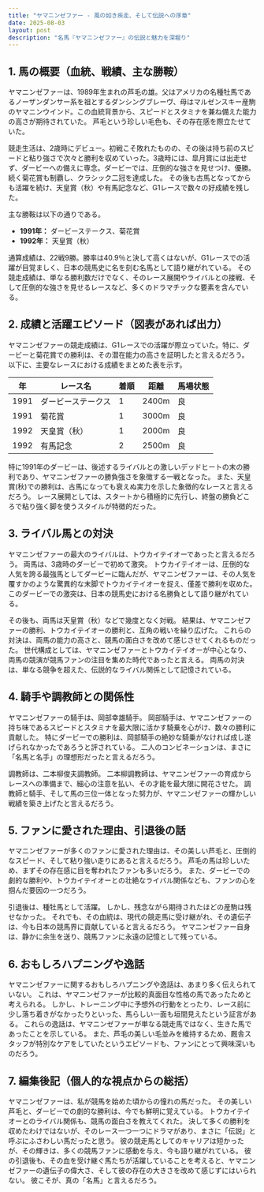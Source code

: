 ```yaml
---
title: "ヤマニンゼファー - 風の如き疾走、そして伝説への序章"
date: 2025-08-03
layout: post
description: "名馬『ヤマニンゼファー』の伝説と魅力を深堀り"
---
```


## 1. 馬の概要（血統、戦績、主な勝鞍）

ヤマニンゼファーは、1989年生まれの芦毛の雄。父はアメリカの名種牡馬であるノーザンダンサー系を祖とするダンシングブレーヴ、母はマルゼンスキー産駒のヤマニンウインド。この血統背景から、スピードとスタミナを兼ね備えた能力の高さが期待されていた。  芦毛という珍しい毛色も、その存在感を際立たせていた。

競走生活は、2歳時にデビュー。初戦こそ敗れたものの、その後は持ち前のスピードと粘り強さで次々と勝利を収めていった。3歳時には、皐月賞には出走せず、ダービーへの備えに専念。ダービーでは、圧倒的な強さを見せつけ、優勝。続く菊花賞も制覇し、クラシック二冠を達成した。  その後も古馬となってからも活躍を続け、天皇賞（秋）や有馬記念など、G1レースで数々の好成績を残した。

主な勝鞍は以下の通りである。

* **1991年：** ダービーステークス、菊花賞
* **1992年：** 天皇賞（秋）


通算成績は、22戦9勝。勝率は40.9％と決して高くはないが、G1レースでの活躍が目覚ましく、日本の競馬史に名を刻む名馬として語り継がれている。  その競走成績は、単なる勝利数だけでなく、そのレース展開やライバルとの接戦、そして圧倒的な強さを見せるレースなど、多くのドラマチックな要素を含んでいる。


## 2. 成績と活躍エピソード（図表があれば出力）

ヤマニンゼファーの競走成績は、G1レースでの活躍が際立っていた。特に、ダービーと菊花賞での勝利は、その潜在能力の高さを証明したと言えるだろう。  以下に、主要なレースにおける成績をまとめた表を示す。

| 年 | レース名        | 着順 | 距離 | 馬場状態 |
|----|-----------------|-------|------|----------|
| 1991 | ダービーステークス | 1     | 2400m| 良       |
| 1991 | 菊花賞          | 1     | 3000m| 良       |
| 1992 | 天皇賞（秋）     | 1     | 2000m| 良       |
| 1992 | 有馬記念         | 2     | 2500m| 良       |


特に1991年のダービーは、後述するライバルとの激しいデッドヒートの末の勝利であり、ヤマニンゼファーの勝負強さを象徴する一戦となった。  また、天皇賞(秋)での勝利は、古馬になっても衰えぬ実力を示した象徴的なレースと言えるだろう。  レース展開としては、スタートから積極的に先行し、終盤の勝負どころで粘り強く脚を使うスタイルが特徴的だった。


## 3. ライバル馬との対決

ヤマニンゼファーの最大のライバルは、トウカイテイオーであったと言えるだろう。  両馬は、3歳時のダービーで初めて激突。  トウカイテイオーは、圧倒的な人気を誇る最強馬としてダービーに臨んだが、ヤマニンゼファーは、その人気を覆すかのような驚異的な末脚でトウカイテイオーを捉え、僅差で勝利を収めた。 このダービーでの激突は、日本の競馬史における名勝負として語り継がれている。


その後も、両馬は天皇賞（秋）などで幾度となく対戦。  結果は、ヤマニンゼファーの勝利、トウカイテイオーの勝利と、互角の戦いを繰り広げた。  これらの対決は、両馬の能力の高さと、競馬の面白さを改めて感じさせてくれるものだった。  世代構成としては、ヤマニンゼファーとトウカイテイオーが中心となり、両馬の競演が競馬ファンの注目を集めた時代であったと言える。  両馬の対決は、単なる競争を超えた、伝説的なライバル関係として記憶されている。


## 4. 騎手や調教師との関係性

ヤマニンゼファーの騎手は、岡部幸雄騎手。  岡部騎手は、ヤマニンゼファーの持ち味であるスピードとスタミナを最大限に活かす騎乗を心がけ、数々の勝利に貢献した。  特にダービーでの勝利は、岡部騎手の絶妙な騎乗がなければ成し遂げられなかったであろうと評されている。  二人のコンビネーションは、まさに「名馬と名手」の理想形だったと言えるだろう。


調教師は、二本柳俊夫調教師。  二本柳調教師は、ヤマニンゼファーの育成からレースへの準備まで、細心の注意を払い、その才能を最大限に開花させた。  調教師と騎手、そして馬の三位一体となった努力が、ヤマニンゼファーの輝かしい戦績を築き上げたと言えるだろう。


## 5. ファンに愛された理由、引退後の話

ヤマニンゼファーが多くのファンに愛された理由は、その美しい芦毛と、圧倒的なスピード、そして粘り強い走りにあると言えるだろう。  芦毛の馬は珍しいため、まずその存在感に目を奪われたファンも多いだろう。  また、ダービーでの劇的な勝利や、トウカイテイオーとの壮絶なライバル関係なども、ファンの心を掴んだ要因の一つだろう。


引退後は、種牡馬として活躍。  しかし、残念ながら期待されたほどの産駒は残せなかった。  それでも、その血統は、現代の競走馬に受け継がれ、その遺伝子は、今も日本の競馬界に貢献していると言えるだろう。  ヤマニンゼファー自身は、静かに余生を送り、競馬ファンに永遠の記憶として残っている。


## 6. おもしろハプニングや逸話

ヤマニンゼファーに関するおもしろハプニングや逸話は、あまり多く伝えられていない。  これは、ヤマニンゼファーが比較的真面目な性格の馬であったためと考えられる。  しかし、トレーニング中に予想外の行動をとったり、レース前に少し落ち着きがなかったりといった、馬らしい一面も垣間見えたという証言がある。  これらの逸話は、ヤマニンゼファーが単なる競走馬ではなく、生きた馬であったことを示している。  また、芦毛の美しい毛並みを維持するため、厩舎スタッフが特別なケアをしていたというエピソードも、ファンにとって興味深いものだろう。


## 7. 編集後記（個人的な視点からの総括）

ヤマニンゼファーは、私が競馬を始めた頃からの憧れの馬だった。  その美しい芦毛と、ダービーでの劇的な勝利は、今でも鮮明に覚えている。  トウカイテイオーとのライバル関係も、競馬の面白さを教えてくれた。  決して多くの勝利を収めたわけではないが、そのレース一つ一つにドラマがあり、まさに「伝説」と呼ぶにふさわしい馬だったと思う。  彼の競走馬としてのキャリアは短かったが、その輝きは、多くの競馬ファンに感動を与え、今も語り継がれている。  彼の引退後も、その血を受け継ぐ馬たちが活躍していることを考えると、ヤマニンゼファーの遺伝子の偉大さ、そして彼の存在の大きさを改めて感じずにはいられない。  彼こそが、真の「名馬」と言えるだろう。
